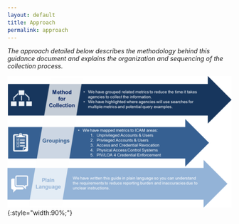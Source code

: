 ```yaml
---
layout: default
title: Approach
permalink: approach
---
```

*The approach detailed below describes the methodology behind this guidance document and explains the organization and sequencing of the collection process.*

![Approach Graphic](img/Approach.png){:style="width:90%;"}
